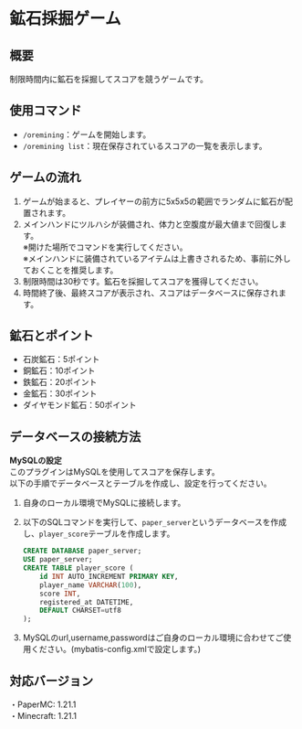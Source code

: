 # 鉱石採掘ゲーム

## 概要
制限時間内に鉱石を採掘してスコアを競うゲームです。
## 使用コマンド
- `/oremining`：ゲームを開始します。
- `/oremining list`：現在保存されているスコアの一覧を表示します。

## ゲームの流れ
1. ゲームが始まると、プレイヤーの前方に5x5x5の範囲でランダムに鉱石が配置されます。
2. メインハンドにツルハシが装備され、体力と空腹度が最大値まで回復します。  
   ※開けた場所でコマンドを実行してください。  
   ※メインハンドに装備されているアイテムは上書きされるため、事前に外しておくことを推奨します。  
3. 制限時間は30秒です。鉱石を採掘してスコアを獲得してください。
4. 時間終了後、最終スコアが表示され、スコアはデータベースに保存されます。

## 鉱石とポイント
- 石炭鉱石：5ポイント
- 銅鉱石：10ポイント
- 鉄鉱石：20ポイント
- 金鉱石：30ポイント
- ダイヤモンド鉱石：50ポイント

## データベースの接続方法
**MySQLの設定**  
このプラグインはMySQLを使用してスコアを保存します。  
以下の手順でデータベースとテーブルを作成し、設定を行ってください。

1. 自身のローカル環境でMySQLに接続します。
2. 以下のSQLコマンドを実行して、`paper_server`というデータベースを作成し、`player_score`テーブルを作成します。

   ```sql
   CREATE DATABASE paper_server;
   USE paper_server;
   CREATE TABLE player_score (
       id INT AUTO_INCREMENT PRIMARY KEY, 
       player_name VARCHAR(100), 
       score INT, 
       registered_at DATETIME, 
       DEFAULT CHARSET=utf8
   );

3. MySQLのurl,username,passwordはご自身のローカル環境に合わせてご使用ください。(mybatis-config.xmlで設定します。)

## 対応バージョン  
・PaperMC: 1.21.1  
・Minecraft: 1.21.1

